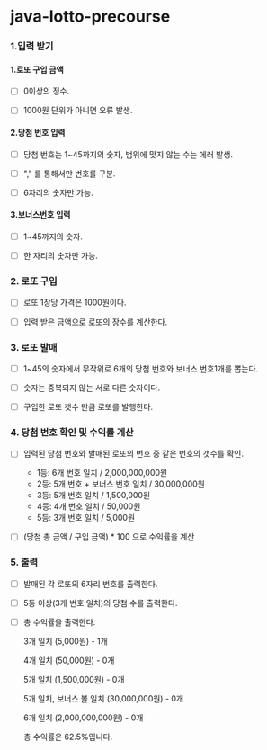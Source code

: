 # java-lotto-precourse

### 1.입력 받기

#### 	1.로또 구입 금액

- [ ] 0이상의 정수.
- [ ] 1000원 단위가 아니면 오류 발생.



#### 2.당첨 번호 입력

- [ ] 당첨 번호는 1~45까지의 숫자, 범위에 맞지 않는 수는 에러 발생.
- [ ] "," 를 통해서만 번호를 구분.
- [ ] 6자리의 숫자만 가능.



#### 3.보너스번호 입력

- [ ] 1~45까지의 숫자.
- [ ] 한 자리의 숫자만 가능.



### 2. 로또 구입

- [ ] 로또 1장당 가격은 1000원이다.
- [ ] 입력 받은 금액으로 로또의 장수를 계산한다.



### 3. 로또 발매

- [ ] 1~45의 숫자에서 무작위로 6개의 당첨 번호와 보너스 번호1개를 뽑는다.
- [ ] 숫자는 중복되지 않는 서로 다른 숫자이다.
- [ ] 구입한 로또 갯수 만큼 로또를 발행한다.



### 4. 당첨 번호 확인 및 수익률 계산

- [ ] 입력된 당첨 번호와 발매된 로또의 번호 중 같은 번호의 갯수를 확인.
  - 1등: 6개 번호 일치 / 2,000,000,000원
  - 2등: 5개 번호 + 보너스 번호 일치 / 30,000,000원
  - 3등: 5개 번호 일치 / 1,500,000원
  - 4등: 4개 번호 일치 / 50,000원
  - 5등: 3개 번호 일치 / 5,000원

- [ ] (당첨 총 금액 / 구입 금액) * 100 으로 수익률을 계산

### 5. 출력

- [ ] 발매된 각 로또의 6자리 번호를 출력한다.

- [ ] 5등 이상(3개 번호 일치)의 당첨 수를 출력한다.

- [ ] 총 수익률을 출력한다.

  3개 일치 (5,000원) - 1개 

  4개 일치 (50,000원) - 0개 

  5개 일치 (1,500,000원) - 0개 

  5개 일치, 보너스 볼 일치 (30,000,000원) - 0개 

  6개 일치 (2,000,000,000원) - 0개 

  총 수익률은 62.5%입니다.
